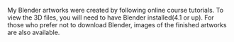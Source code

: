 My Blender artworks were created by following online course tutorials. To view the 3D files, you will need to have Blender installed(4.1 or up). 
For those who prefer not to download Blender, images of the finished artworks are also available.
